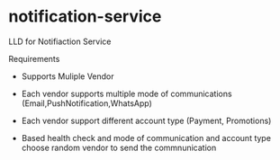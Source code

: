 # notification-service

LLD for Notifiaction Service

Requirements

  - Supports Muliple Vendor

  - Each vendor supports multiple mode of communications (Email,PushNotification,WhatsApp)

  - Each vendor support different account type (Payment, Promotions)

  - Based health check and mode of communication and account type choose random vendor to send the commnunication
  
  
